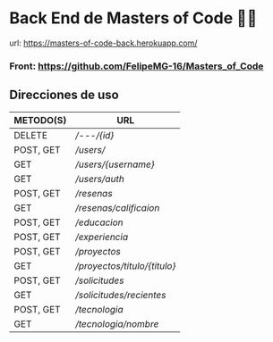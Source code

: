 # Back End de Masters of Code 👨‍💻
url: https://masters-of-code-back.herokuapp.com/
### Front:  https://github.com/FelipeMG-16/Masters_of_Code
## Direcciones de uso

| METODO(S) | URL | 
| ------------- | ------------- |
| DELETE | */---/{id}*  |
|  POST, GET | */users/*  |
| GET | */users/{username}*  |
| GET | */users/auth*  |
| POST, GET  | */resenas*  |
| GET  | */resenas/calificaion*  |
| POST, GET  | */educacion*  |
| POST, GET  | */experiencia*  |
| POST, GET | */proyectos*  |
| GET | */proyectos/titulo/{titulo}*  |
| POST, GET  | */solicitudes*  |
| GET  | */solicitudes/recientes*  |
| POST, GET  | */tecnologia*  |
| GET  | */tecnologia/nombre*  |
